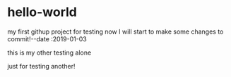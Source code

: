 # hello-world
my first githup project for testing
now I will start to make some changes to commit!--date :2019-01-03

this is my other testing alone

just for testing another!
